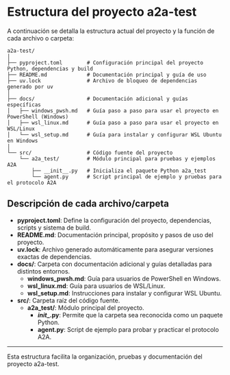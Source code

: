 # Estructura del proyecto a2a-test

A continuación se detalla la estructura actual del proyecto y la función de cada archivo o carpeta:

```wsl
a2a-test/
│
├── pyproject.toml        # Configuración principal del proyecto Python, dependencias y build
├── README.md             # Documentación principal y guía de uso
├── uv.lock               # Archivo de bloqueo de dependencias generado por uv
│
├── docs/                 # Documentación adicional y guías específicas
│   ├── windows_pwsh.md   # Guía paso a paso para usar el proyecto en PowerShell (Windows)
│   ├── wsl_linux.md      # Guía paso a paso para usar el proyecto en WSL/Linux
│   └── wsl_setup.md      # Guía para instalar y configurar WSL Ubuntu en Windows
│
└── src/                  # Código fuente del proyecto
    └── a2a_test/         # Módulo principal para pruebas y ejemplos A2A
        ├── __init__.py   # Inicializa el paquete Python a2a_test
        └── agent.py      # Script principal de ejemplo y pruebas para el protocolo A2A
```

## Descripción de cada archivo/carpeta

- **pyproject.toml**: Define la configuración del proyecto, dependencias, scripts y sistema de build.
- **README.md**: Documentación principal, propósito y pasos de uso del proyecto.
- **uv.lock**: Archivo generado automáticamente para asegurar versiones exactas de dependencias.
- **docs/**: Carpeta con documentación adicional y guías detalladas para distintos entornos.
  - **windows_pwsh.md**: Guía para usuarios de PowerShell en Windows.
  - **wsl_linux.md**: Guía para usuarios de WSL/Linux.
  - **wsl_setup.md**: Instrucciones para instalar y configurar WSL Ubuntu.
- **src/**: Carpeta raíz del código fuente.
  - **a2a_test/**: Módulo principal del proyecto.
    - **_init__.py**: Permite que la carpeta sea reconocida como un paquete Python.
    - **agent.py**: Script de ejemplo para probar y practicar el protocolo A2A.

---

Esta estructura facilita la organización, pruebas y documentación del proyecto a2a-test.
